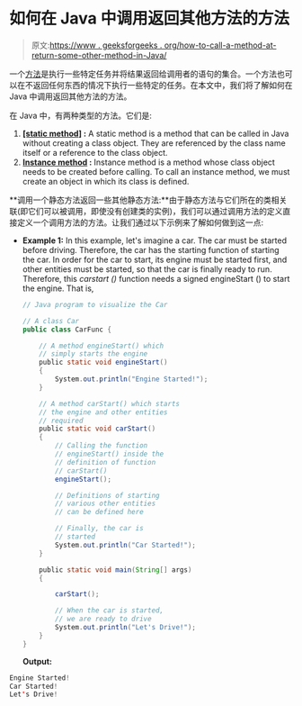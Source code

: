 # 如何在 Java 中调用返回其他方法的方法

> 原文:[https://www . geeksforgeeks . org/how-to-call-a-method-at-return-some-other-method-in-Java/](https://www.geeksforgeeks.org/how-to-call-a-method-that-returns-some-other-method-in-java/)

一个[方法](https://www.geeksforgeeks.org/methods-in-java/)是执行一些特定任务并将结果返回给调用者的语句的集合。一个方法也可以在不返回任何东西的情况下执行一些特定的任务。在本文中，我们将了解如何在 Java 中调用返回其他方法的方法。

在 Java 中，有两种类型的方法。它们是:

1.  **[[static method]](https://www.geeksforgeeks.org/static-methods-vs-instance-methods-java/) :** A static method is a method that can be called in Java without creating a class object. They are referenced by the class name itself or a reference to the class object.
2.  **[Instance method](https://www.geeksforgeeks.org/static-methods-vs-instance-methods-java/) :** Instance method is a method whose class object needs to be created before calling. To call an instance method, we must create an object in which its class is defined.

**调用一个静态方法返回一些其他静态方法:**由于静态方法与它们所在的类相关联(即它们可以被调用，即使没有创建类的实例)，我们可以通过调用方法的定义直接定义一个调用方法的方法。让我们通过以下示例来了解如何做到这一点:

*   **Example 1:** In this example, let's imagine a car. The car must be started before driving. Therefore, the car has the starting function of starting the car. In order for the car to start, its engine must be started first, and other entities must be started, so that the car is finally ready to run. Therefore, this *carstart ()* function needs a signed engineStart () to start the engine. That is,

    ```java
    // Java program to visualize the Car

    // A class Car
    public class CarFunc {

        // A method engineStart() which
        // simply starts the engine
        public static void engineStart()
        {
            System.out.println("Engine Started!");
        }

        // A method carStart() which starts
        // the engine and other entities
        // required
        public static void carStart()
        {
            // Calling the function
            // engineStart() inside the
            // definition of function
            // carStart()
            engineStart();

            // Definitions of starting
            // various other entities
            // can be defined here

            // Finally, the car is
            // started
            System.out.println("Car Started!");
        }

        public static void main(String[] args)
        {

            carStart();

            // When the car is started,
            // we are ready to drive
            System.out.println("Let's Drive!");
        }
    }
    ```

    **Output:**

```java
Engine Started!
Car Started!
Let's Drive!

```